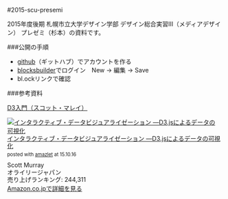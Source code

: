 #2015-scu-presemi

2015年度後期
札幌市立大学デザイン学部
デザイン総合実習III（メディアデザイン）
プレゼミ（杉本）の資料です。

###公開の手順

- [github](http://github.com/)（ギットハブ）でアカウントを作る
- [blocksbuilder](http://blockbuilder.org/)でログイン　New → 編集 → Save
- bl.ockリンクで確認

###参考資料

[D3入門（スコット・マレイ）](http://ja.d3js.info/alignedleft/tutorials/d3/)

<div class="amazlet-box" style="margin-bottom:0px;"><div class="amazlet-image" style="float:left;margin:0px 12px 1px 0px;"><a href="http://www.amazon.co.jp/exec/obidos/ASIN/4873116465/npopragma-22/ref=nosim/" name="amazletlink" target="_blank"><img src="http://ecx.images-amazon.com/images/I/51BarZiCJnL._SL160_.jpg" alt="インタラクティブ・データビジュアライゼーション ―D3.jsによるデータの可視化" style="border: none;" /></a></div><div class="amazlet-info" style="line-height:120%; margin-bottom: 10px"><div class="amazlet-name" style="margin-bottom:10px;line-height:120%"><a href="http://www.amazon.co.jp/exec/obidos/ASIN/4873116465/npopragma-22/ref=nosim/" name="amazletlink" target="_blank">インタラクティブ・データビジュアライゼーション ―D3.jsによるデータの可視化</a><div class="amazlet-powered-date" style="font-size:80%;margin-top:5px;line-height:120%">posted with <a href="http://www.amazlet.com/" title="amazlet" target="_blank">amazlet</a> at 15.10.16</div></div><div class="amazlet-detail">Scott Murray <br />オライリージャパン <br />売り上げランキング: 244,311<br /></div><div class="amazlet-sub-info" style="float: left;"><div class="amazlet-link" style="margin-top: 5px"><a href="http://www.amazon.co.jp/exec/obidos/ASIN/4873116465/npopragma-22/ref=nosim/" name="amazletlink" target="_blank">Amazon.co.jpで詳細を見る</a></div></div></div><div class="amazlet-footer" style="clear: left"></div></div>
